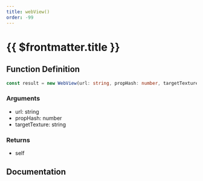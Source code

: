 ```yaml
---
title: webView()
order: -99
---
```


# {{ $frontmatter.title }}

## Function Definition

```ts
const result = new WebView(url: string, propHash: number, targetTexture: string);
```

### Arguments

* url: string
* propHash: number
* targetTexture: string

### Returns

* self

## Documentation

<!--@include: ./parts/webView.md-->
